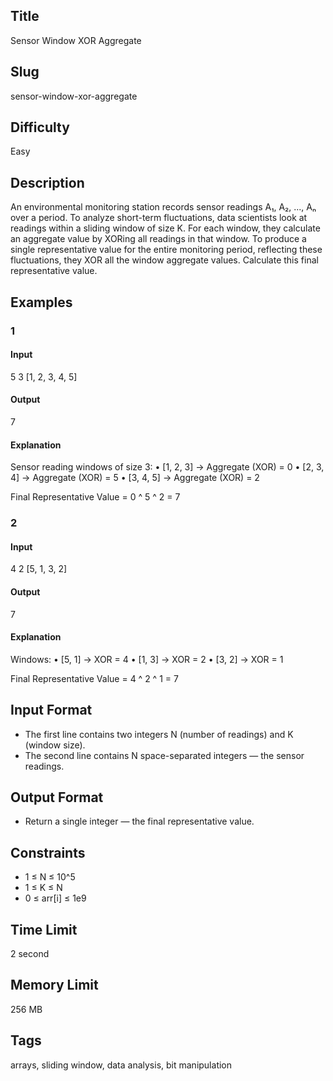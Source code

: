 ## Title

Sensor Window XOR Aggregate

## Slug

sensor-window-xor-aggregate

## Difficulty

Easy

## Description

An environmental monitoring station records sensor readings A₁, A₂, ..., Aₙ over a period. To analyze short-term fluctuations, data scientists look at readings within a sliding window of size K. For each window, they calculate an aggregate value by XORing all readings in that window. To produce a single representative value for the entire monitoring period, reflecting these fluctuations, they XOR all the window aggregate values. Calculate this final representative value.

## Examples

### 1

#### Input

5 3
[1, 2, 3, 4, 5]

#### Output

7

#### Explanation

Sensor reading windows of size 3:
    •   [1, 2, 3] → Aggregate (XOR) = 0
    •   [2, 3, 4] → Aggregate (XOR) = 5
    •   [3, 4, 5] → Aggregate (XOR) = 2

Final Representative Value = 0 ^ 5 ^ 2 = 7

### 2

#### Input

4 2
[5, 1, 3, 2]

#### Output

7

#### Explanation

Windows:
    •   [5, 1] → XOR = 4
    •   [1, 3] → XOR = 2
    •   [3, 2] → XOR = 1

Final Representative Value = 4 ^ 2 ^ 1 = 7

## Input Format

- The first line contains two integers N (number of readings) and K (window size).
- The second line contains N space-separated integers — the sensor readings.

## Output Format

- Return a single integer — the final representative value.

## Constraints

- 1 ≤ N ≤ 10^5
- 1 ≤ K ≤ N
- 0 ≤ arr[i] ≤ 1e9

## Time Limit

2 second

## Memory Limit

256 MB

## Tags

arrays, sliding window, data analysis, bit manipulation